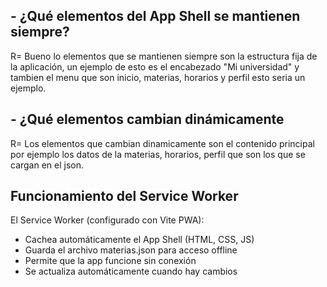 ## - ¿Qué elementos del App Shell se mantienen siempre?

 R= Bueno lo elementos que se mantienen siempre son la estructura fija de la aplicación, un ejemplo de esto es el encabezado "Mi universidad" y tambien el menu que son inicio, materias, horarios y perfil esto seria un ejemplo.

## - ¿Qué elementos cambian dinámicamente

R= Los elementos que cambian dinamicamente son el contenido principal por ejemplo los datos de la materias, horarios, perfil que son los que se cargan en el json.

## Funcionamiento del Service Worker

El Service Worker (configurado con Vite PWA):
- Cachea automáticamente el App Shell (HTML, CSS, JS)
- Guarda el archivo materias.json para acceso offline
- Permite que la app funcione sin conexión
- Se actualiza automáticamente cuando hay cambios